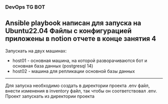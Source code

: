 ### DevOps TG BOT
Ansible playbook написан для запуска на Ubuntu22.04
Файлы с конфигурацией приложены в notion отчете в конце занятия 4
---
Запускать на двух машинах:
- host01 - основная машина, на которой разворачиваются бот и основная база данных (postgresql 14)
- host02 - машина для репликации основной базы данных
---
Для запуска необходимо создать в директории проекта .env файл, внести изменения в inventory файл, так чтобы он соответствовал .env.
Проект запускать из директории проекта
